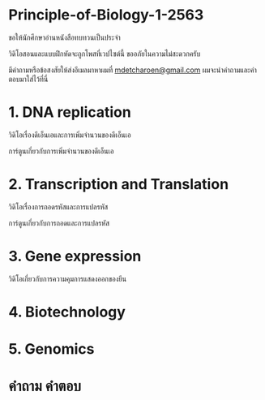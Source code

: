 # Principle-of-Biology-1-2563

ขอให้นักศึกษาอ่านหนังสือทบทวนเป็นประจำ

วิดิโอสอนและแบบฝึกหัดจะถูกโพสที่เวปไซต์นี้ ขออภัยในความไม่สะดวกครับ

มีคำถามหรือข้อสงสัยให้ส่งอีเมลมาหาผมที่ mdetcharoen@gmail.com ผมจะนำคำถามและคำตอบมาใส่ไว้ที่นี่


# 1. DNA replication

วิดิโอเรื่องดีเอ็นเอและการเพิ่มจำนวนของดีเอ็นเอ

การ์ตูนเกี่ยวกับการเพิ่มจำนวนของดีเอ็นเอ




# 2. Transcription and Translation

วิดิโอเรื่องการถอดรหัสและการแปลรหัส

การ์ตูนเกี่ยวกับการถอดและการแปลรหัส

# 3. Gene expression

วิดิโอเกี่ยวกับการความคุมการแสดงออกของยีน

# 4. Biotechnology

# 5. Genomics

# คำถาม คำตอบ
